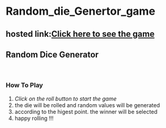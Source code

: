 # Random_die_Genertor_game
<h2>hosted link:<a href="https://randomdiegeneratorvaithi.on.drv.tw/www.randomdie.game/dicee.html">Click here to see the game</a></h2>
<div class="headder">
<h2 class="heading">Random Dice Generator</h2>
  <img src="">
  <img src="">
  <img src="">
  <img src="">
</div>
  <h3><b>How To Play</b></h3>
  <ol>
    <li><i>Click on the roll button to start the game</i></li>
    <li>the die will be rolled and random values will be generated</li>
    <li>according to the higest point. the winner will be selected</li>
    <li>happy rolling !!!</li>
  </ol>
